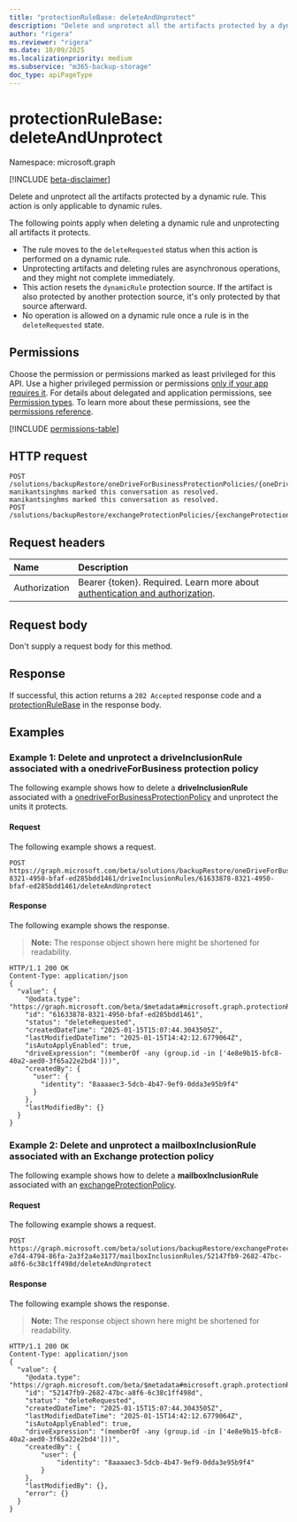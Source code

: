 ```yaml
---
title: "protectionRuleBase: deleteAndUnprotect"
description: "Delete and unprotect all the artifacts protected by a dynamic rule."
author: "rigera"
ms.reviewer: "rigera"
ms.date: 10/09/2025
ms.localizationpriority: medium
ms.subservice: "m365-backup-storage"
doc_type: apiPageType
---
```


# protectionRuleBase: deleteAndUnprotect

Namespace: microsoft.graph

[!INCLUDE [beta-disclaimer](../../includes/beta-disclaimer.md)]

Delete and unprotect all the artifacts protected by a dynamic rule. This action is only applicable to dynamic rules.

The following points apply when deleting a dynamic rule and unprotecting all artifacts it protects.
- The rule moves to the `deleteRequested` status when this action is performed on a dynamic rule.
- Unprotecting artifacts and deleting rules are asynchronous operations, and they might not complete immediately. 
- This action resets the `dynamicRule` protection source. If the artifact is also protected by another protection source, it's only protected by that source afterward.
- No operation is allowed on a dynamic rule once a rule is in the `deleteRequested` state.

## Permissions

Choose the permission or permissions marked as least privileged for this API. Use a higher privileged permission or permissions [only if your app requires it](/graph/permissions-overview#best-practices-for-using-microsoft-graph-permissions). For details about delegated and application permissions, see [Permission types](/graph/permissions-overview#permission-types). To learn more about these permissions, see the [permissions reference](/graph/permissions-reference).

<!-- {
  "blockType": "permissions",
  "name": "protectionrulebase-deleteandunprotect-permissions"
}
-->
[!INCLUDE [permissions-table](../includes/permissions/protectionrulebase-deleteandunprotect-permissions.md)]

## HTTP request

<!-- {
  "blockType": "ignored"
}
-->
``` http
POST /solutions/backupRestore/oneDriveForBusinessProtectionPolicies/{oneDriveForBusinessProtectionPolicyId}/driveInclusionRules/{driveProtectionRuleId}/deleteAndUnprotect
manikantsinghms marked this conversation as resolved.
manikantsinghms marked this conversation as resolved.
POST /solutions/backupRestore/exchangeProtectionPolicies/{exchangeProtectionPolicyId}/mailboxInclusionRules/{mailboxProtectionRuleId}/deleteAndUnprotect
```

## Request headers

|Name|Description|
|:---|:---|
|Authorization|Bearer {token}. Required. Learn more about [authentication and authorization](/graph/auth/auth-concepts).|

## Request body

Don't supply a request body for this method.

## Response

If successful, this action returns a `202 Accepted` response code and a [protectionRuleBase](../resources/protectionrulebase.md) in the response body.

## Examples

### Example 1: Delete and unprotect a driveInclusionRule associated with a onedriveForBusiness protection policy

The following example shows how to delete a **driveInclusionRule** associated with a [onedriveForBusinessProtectionPolicy](../resources/onedriveforbusinessprotectionpolicy.md) and unprotect the units it protects.

#### Request

The following example shows a request.
<!-- {
  "blockType": "request",
  "name": "driveprotectionrulethis.deleteandunprotect"
}
-->
``` http
POST https://graph.microsoft.com/beta/solutions/backupRestore/oneDriveForBusinessProtectionPolicies/71633878-8321-4950-bfaf-ed285bdd1461/driveInclusionRules/61633878-8321-4950-bfaf-ed285bdd1461/deleteAndUnprotect
```

#### Response

The following example shows the response.
>**Note:** The response object shown here might be shortened for readability.
<!-- {
  "blockType": "response",
  "truncated": true,
  "@odata.type": "microsoft.graph.protectionRuleBase"
}
-->
``` http
HTTP/1.1 200 OK
Content-Type: application/json
{
  "value": {
    "@odata.type": "https://graph.microsoft.com/beta/$metadata#microsoft.graph.protectionRuleBase",
    "id": "61633878-8321-4950-bfaf-ed285bdd1461",
    "status": "deleteRequested",
    "createdDateTime": "2025-01-15T15:07:44.3043505Z",
    "lastModifiedDateTime": "2025-01-15T14:42:12.6779064Z",
    "isAutoApplyEnabled": true,
    "driveExpression": "(memberOf -any (group.id -in ['4e8e9b15-bfc8-40a2-aed0-3f65a22e2bd4']))",
    "createdBy": {
      "user": {
        "identity": "8aaaaec3-5dcb-4b47-9ef9-0dda3e95b9f4"
      }
    },
    "lastModifiedBy": {}
  }
}
```

### Example 2: Delete and unprotect a mailboxInclusionRule associated with an Exchange protection policy

The following example shows how to delete a **mailboxInclusionRule** associated with an [exchangeProtectionPolicy](../resources/exchangeprotectionpolicy.md).

#### Request

The following example shows a request.
<!-- {
  "blockType": "request",
  "name": "mailboxprotectionrulethis.deleteandunprotect"
}
-->
``` http
POST https://graph.microsoft.com/beta/solutions/backupRestore/exchangeProtectionPolicies/6b0991b9-e7d4-4794-86fa-2a3f2a4e3177/mailboxInclusionRules/52147fb9-2682-47bc-a8f6-6c38c1ff498d/deleteAndUnprotect
```

#### Response

The following example shows the response.
>**Note:** The response object shown here might be shortened for readability.
<!-- {
  "blockType": "response",
  "truncated": true,
  "@odata.type": "microsoft.graph.protectionRuleBase"
}
-->
``` http
HTTP/1.1 200 OK
Content-Type: application/json
{
  "value": {
    "@odata.type": "https://graph.microsoft.com/beta/$metadata#microsoft.graph.protectionRuleBase",
    "id": "52147fb9-2682-47bc-a8f6-6c38c1ff498d",
    "status": "deleteRequested",
    "createdDateTime": "2025-01-15T15:07:44.3043505Z",
    "lastModifiedDateTime": "2025-01-15T14:42:12.6779064Z",
    "isAutoApplyEnabled": true,
    "driveExpression": "(memberOf -any (group.id -in ['4e8e9b15-bfc8-40a2-aed0-3f65a22e2bd4']))",
    "createdBy": {
        "user": {
            "identity": "8aaaaec3-5dcb-4b47-9ef9-0dda3e95b9f4"
        }
    },
    "lastModifiedBy": {},
    "error": {}
  }
}